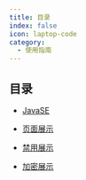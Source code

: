 ```yaml
---
title: 目录
index: false
icon: laptop-code
category:
  - 使用指南
---
```


## 目录

- [JavaSE](./JavaSE/)

- [页面展示](page.md)

- [禁用展示](disable.md)

- [加密展示](encrypt.md)
